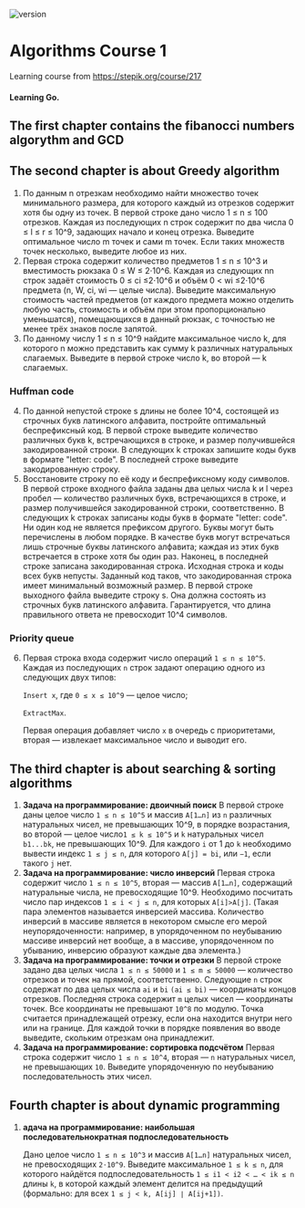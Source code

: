 ![version](https://img.shields.io/badge/Go%20-v1.14-blue)

# Algorithms Course 1
Learning course from https://stepik.org/course/217 
#### Learning Go.

## The first chapter contains the fibanocci numbers algorythm and GCD
## The second chapter is about Greedy algorithm
1) По данным n отрезкам необходимо найти множество точек минимального размера, для которого каждый из отрезков содержит хотя бы одну из точек. В первой строке дано число 1 ≤ n ≤ 100 отрезков. Каждая из последующих n строк содержит по два числа 0 ≤  l ≤ r ≤ 10^9, задающих начало и конец отрезка. Выведите оптимальное число m точек и сами m точек. Если таких множеств точек несколько, выведите любое из них.
2) Первая строка содержит количество предметов 1 ≤ n ≤ 10^3 и вместимость рюкзака 0 ≤ W ≤ 2⋅10^6. Каждая из следующих nn строк задаёт стоимость 0 ≤ ci ≤2⋅10^6 и объём  0 < wi ≤2⋅10^6 предмета (n, W, ci, wi — целые числа). Выведите максимальную стоимость частей предметов (от каждого предмета можно отделить любую часть, стоимость и объём при этом пропорционально уменьшатся), помещающихся в данный рюкзак, с точностью не менее трёх знаков после запятой.
3) По данному числу 1 ≤ n ≤ 10^9 найдите максимальное число k, для которого n можно представить как сумму k различных натуральных слагаемых. Выведите в первой строке число k, во второй — k слагаемых.
### Huffman code
4) По данной непустой строке s длины не более 10^4, состоящей из строчных букв латинского алфавита, постройте оптимальный беспрефиксный код. В первой строке выведите количество различных букв k, встречающихся в строке, и размер получившейся закодированной строки. В следующих k строках запишите коды букв в формате "letter: code". В последней строке выведите закодированную строку.
5) Восстановите строку по её коду и беспрефиксному коду символов. 
В первой строке входного файла заданы два целых числа k и l через пробел — количество различных букв, встречающихся в строке, и размер получившейся закодированной строки, соответственно. В следующих k строках записаны коды букв в формате "letter: code". Ни один код не является префиксом другого. Буквы могут быть перечислены в любом порядке. В качестве букв могут встречаться лишь строчные буквы латинского алфавита; каждая из этих букв встречается в строке хотя бы один раз. Наконец, в последней строке записана закодированная строка. Исходная строка и коды всех букв непусты. Заданный код таков, что закодированная строка имеет минимальный возможный размер.
В первой строке выходного файла выведите строку s. Она должна состоять из строчных букв латинского алфавита. Гарантируется, что длина правильного ответа не превосходит 10^4 символов.
### Priority queue
6) Первая строка входа содержит число операций `1 ≤ n ≤ 10^5`. Каждая из последующих `n` строк задают операцию одного из следующих двух типов:

   `Insert x`, где `0 ≤ x ≤ 10^9` — целое число;

   `ExtractMax`.

    Первая операция добавляет число `x` в очередь с приоритетами, вторая — извлекает максимальное число и выводит его.
   
## The third chapter is about searching & sorting algorithms
1) **Задача на программирование: двоичный поиск**
   В первой строке даны целое число `1 ≤ n ≤ 10^5` и массив `A[1…n]` из `n` различных натуральных чисел, не превышающих 10^9, в порядке возрастания, во второй — целое число`1 ≤ k ≤ 10^5` и `k` натуральных чисел `b1...bk`, не превышающих 10^9. Для каждого `i` от 1 до `k` необходимо вывести индекс `1 ≤ j ≤ n`, для которого `A[j] = bi`, или `−1`, если такого `j` нет.   
3) **Задача на программирование: число инверсий**
   Первая строка содержит число `1 ≤ n ≤ 10^5`, вторая — массив `A[1…n]`, содержащий натуральные числа, не превосходящие 10^9. Необходимо посчитать число пар индексов `1 ≤ i < j ≤ n`, для которых `A[i]>A[j]`. (Такая пара элементов называется инверсией массива. Количество инверсий в массиве является в некотором смысле его мерой неупорядоченности: например, в упорядоченном по неубыванию массиве инверсий нет вообще, а в массиве, упорядоченном по убыванию, инверсию образуют каждые два элемента.)
4) **Задача на программирование: точки и отрезки**
   В первой строке задано два целых числа `1 ≤ n ≤ 50000` и `1 ≤ m ≤ 50000` — количество отрезков и точек на прямой, соответственно. Следующие `n` строк содержат по два целых числа `ai` и `bi` `(ai ≤ bi)` — координаты концов отрезков. Последняя строка содержит `m` целых чисел — координаты точек. Все координаты не превышают `10^8` по модулю. Точка считается принадлежащей отрезку, если она находится внутри него или на границе. Для каждой точки в порядке появления во вводе выведите, скольким отрезкам она принадлежит.
5) **Задача на программирование: сортировка подсчётом**
   Первая строка содержит число `1 ≤ n ≤ 10^4`, вторая — `n` натуральных чисел, не превышающих `10`. Выведите упорядоченную по неубыванию последовательность этих чисел.

 ## Fourth chapter is about dynamic programming
1) **адача на программирование: наибольшая последовательнократная подпоследовательность**

   Дано целое число `1 ≤ n ≤ 10^3` и массив `A[1…n]` натуральных чисел, не превосходящих `2⋅10^9`. Выведите максимальное `1 ≤ k ≤ n`, для которого найдётся подпоследовательность `1 ≤ i1 < i2 < … < ik ≤ n` длины `k`, в которой каждый элемент делится на предыдущий (формально: для  всех `1 ≤ j < k, A[ij] ∣ A[ij+1])`.